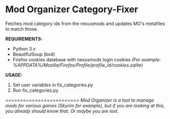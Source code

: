 Mod Organizer Category-Fixer
============================

Fetches mod category ids from the nexusmods and updates MO's metafiles to match those.

**REQUIREMENTS:**
* Python 3.x
* BeautifulSoup (bs4)
* Firefox cookies database with nexusmods login cookies *(For example: %APPDATA%/Mozilla/Firefox/Profile/profile_id/cookies.sqlite)*

**USAGE:**

1. Set user variables in fix_categories.py
2. Run fix_categories.py

=========================
*Mod Organizer is a tool to manage mods for various games (Skyrim for example), but if you are looking at this, you already should know that.
Or maybe you are lost.*
